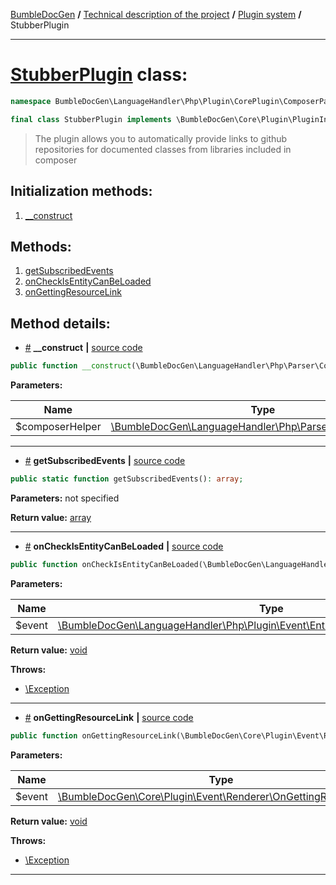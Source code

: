 <embed> <a href="/docs/README.md">BumbleDocGen</a> <b>/</b> <a href="/docs/tech/readme.md">Technical description of the project</a> <b>/</b> <a href="/docs/tech/04_pluginSystem.md">Plugin system</a> <b>/</b> StubberPlugin<hr> </embed>

<h1>
    <a href="https://github.com/bumble-tech/bumble-doc-gen/blob/master/src/LanguageHandler/Php/Plugin/CorePlugin/ComposerPackagesStubber/StubberPlugin.php#L15">StubberPlugin</a> class:
</h1>





```php
namespace BumbleDocGen\LanguageHandler\Php\Plugin\CorePlugin\ComposerPackagesStubber;

final class StubberPlugin implements \BumbleDocGen\Core\Plugin\PluginInterface, \Symfony\Component\EventDispatcher\EventSubscriberInterface
```

<blockquote>The plugin allows you to automatically provide links to github repositories for documented classes from libraries included in composer</blockquote>






<h2>Initialization methods:</h2>

<ol>
<li>
    <a href="#m-construct">__construct</a>
    </li>
</ol>

<h2>Methods:</h2>

<ol>
<li>
    <a href="#mgetsubscribedevents">getSubscribedEvents</a>
    </li>
<li>
    <a href="#moncheckisentitycanbeloaded">onCheckIsEntityCanBeLoaded</a>
    </li>
<li>
    <a href="#mongettingresourcelink">onGettingResourceLink</a>
    </li>
</ol>







<h2>Method details:</h2>

<div class='method_description-block'>

<ul>
<li><a name="m-construct" href="#m-construct">#</a>
 <b>__construct</b>
    <b>|</b> <a href="https://github.com/bumble-tech/bumble-doc-gen/blob/master/src/LanguageHandler/Php/Plugin/CorePlugin/ComposerPackagesStubber/StubberPlugin.php#L19">source code</a></li>
</ul>

```php
public function __construct(\BumbleDocGen\LanguageHandler\Php\Parser\ComposerHelper $composerHelper);
```



<b>Parameters:</b>

<table>
    <thead>
    <tr>
        <th>Name</th>
        <th>Type</th>
        <th>Description</th>
    </tr>
    </thead>
    <tbody>
            <tr>
            <td>$composerHelper</td>
            <td><a href='https://github.com/bumble-tech/bumble-doc-gen/blob/master/src/LanguageHandler/Php/Parser/ComposerHelper.php'>\BumbleDocGen\LanguageHandler\Php\Parser\ComposerHelper</a></td>
            <td>-</td>
        </tr>
        </tbody>
</table>



</div>
<hr>
<div class='method_description-block'>

<ul>
<li><a name="mgetsubscribedevents" href="#mgetsubscribedevents">#</a>
 <b>getSubscribedEvents</b>
    <b>|</b> <a href="https://github.com/bumble-tech/bumble-doc-gen/blob/master/src/LanguageHandler/Php/Plugin/CorePlugin/ComposerPackagesStubber/StubberPlugin.php#L23">source code</a></li>
</ul>

```php
public static function getSubscribedEvents(): array;
```



<b>Parameters:</b> not specified

<b>Return value:</b> <a href='https://www.php.net/manual/en/language.types.array.php'>array</a>


</div>
<hr>
<div class='method_description-block'>

<ul>
<li><a name="moncheckisentitycanbeloaded" href="#moncheckisentitycanbeloaded">#</a>
 <b>onCheckIsEntityCanBeLoaded</b>
    <b>|</b> <a href="https://github.com/bumble-tech/bumble-doc-gen/blob/master/src/LanguageHandler/Php/Plugin/CorePlugin/ComposerPackagesStubber/StubberPlugin.php#L60">source code</a></li>
</ul>

```php
public function onCheckIsEntityCanBeLoaded(\BumbleDocGen\LanguageHandler\Php\Plugin\Event\Entity\OnCheckIsEntityCanBeLoaded $event): void;
```



<b>Parameters:</b>

<table>
    <thead>
    <tr>
        <th>Name</th>
        <th>Type</th>
        <th>Description</th>
    </tr>
    </thead>
    <tbody>
            <tr>
            <td>$event</td>
            <td><a href='https://github.com/bumble-tech/bumble-doc-gen/blob/master/src/LanguageHandler/Php/Plugin/Event/Entity/OnCheckIsEntityCanBeLoaded.php'>\BumbleDocGen\LanguageHandler\Php\Plugin\Event\Entity\OnCheckIsEntityCanBeLoaded</a></td>
            <td>-</td>
        </tr>
        </tbody>
</table>

<b>Return value:</b> <a href='https://www.php.net/manual/en/language.types.void.php'>void</a>


<b>Throws:</b>
<ul>
<li>
    <a href="https://www.php.net/manual/en/class.exception.php">\Exception</a></li>

</ul>

</div>
<hr>
<div class='method_description-block'>

<ul>
<li><a name="mongettingresourcelink" href="#mongettingresourcelink">#</a>
 <b>onGettingResourceLink</b>
    <b>|</b> <a href="https://github.com/bumble-tech/bumble-doc-gen/blob/master/src/LanguageHandler/Php/Plugin/CorePlugin/ComposerPackagesStubber/StubberPlugin.php#L34">source code</a></li>
</ul>

```php
public function onGettingResourceLink(\BumbleDocGen\Core\Plugin\Event\Renderer\OnGettingResourceLink $event): void;
```



<b>Parameters:</b>

<table>
    <thead>
    <tr>
        <th>Name</th>
        <th>Type</th>
        <th>Description</th>
    </tr>
    </thead>
    <tbody>
            <tr>
            <td>$event</td>
            <td><a href='https://github.com/bumble-tech/bumble-doc-gen/blob/master/src/Core/Plugin/Event/Renderer/OnGettingResourceLink.php'>\BumbleDocGen\Core\Plugin\Event\Renderer\OnGettingResourceLink</a></td>
            <td>-</td>
        </tr>
        </tbody>
</table>

<b>Return value:</b> <a href='https://www.php.net/manual/en/language.types.void.php'>void</a>


<b>Throws:</b>
<ul>
<li>
    <a href="https://www.php.net/manual/en/class.exception.php">\Exception</a></li>

</ul>

</div>
<hr>
